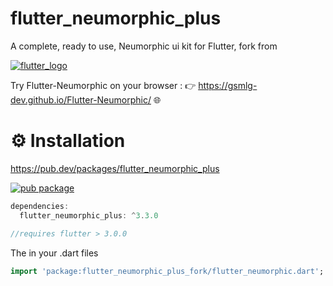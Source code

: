 # flutter_neumorphic_plus

A complete, ready to use, Neumorphic ui kit for Flutter, fork from

[![flutter_logo](https://github.com/gsmlg-dev/Flutter-Neumorphic/blob/master/medias/flutter_logo_small.gif)](https://github.com/gsmlg-dev/Flutter-Neumorphic)

Try Flutter-Neumorphic on your browser : 👉 <https://gsmlg-dev.github.io/Flutter-Neumorphic/> 🌐


# ⚙️ Installation

<https://pub.dev/packages/flutter_neumorphic_plus>

[![pub package](https://img.shields.io/pub/v/flutter_neumorphic_plus.svg)](
https://pub.dartlang.org/packages/flutter_neumorphic_plus)


```dart
dependencies:
  flutter_neumorphic_plus: ^3.3.0

//requires flutter > 3.0.0
```

The in your .dart files

```dart
import 'package:flutter_neumorphic_plus_fork/flutter_neumorphic.dart';
```

